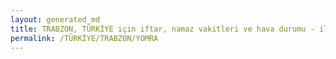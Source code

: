 ```yaml
---
layout: generated_md
title: TRABZON, TÜRKİYE için iftar, namaz vakitleri ve hava durumu - ilçe/eyalet seç
permalink: /TÜRKİYE/TRABZON/YOMRA
---
```


<script type="text/javascript">
  var country = TÜRKİYE;
  var city = TRABZON;
  var state = YOMRA;
  var lat = 72;
  var lon = 21;
</script>
